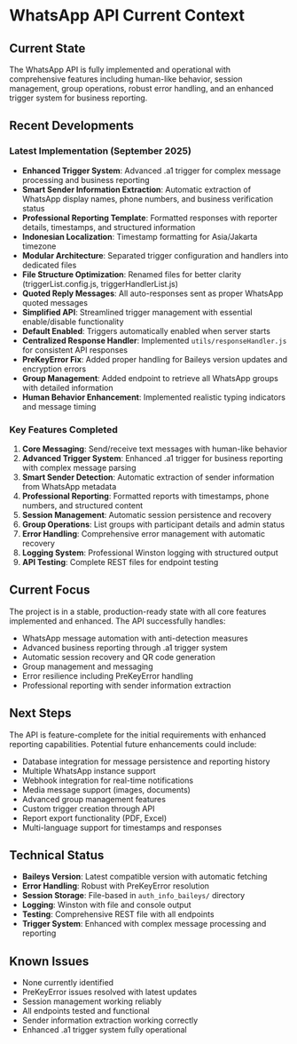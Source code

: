 # WhatsApp API Current Context

## Current State

The WhatsApp API is fully implemented and operational with comprehensive features including human-like behavior, session management, group operations, robust error handling, and an enhanced trigger system for business reporting.

## Recent Developments

### Latest Implementation (September 2025)

- **Enhanced Trigger System**: Advanced .a1 trigger for complex message processing and business reporting
- **Smart Sender Information Extraction**: Automatic extraction of WhatsApp display names, phone numbers, and business verification status
- **Professional Reporting Template**: Formatted responses with reporter details, timestamps, and structured information
- **Indonesian Localization**: Timestamp formatting for Asia/Jakarta timezone
- **Modular Architecture**: Separated trigger configuration and handlers into dedicated files
- **File Structure Optimization**: Renamed files for better clarity (triggerList.config.js, triggerHandlerList.js)
- **Quoted Reply Messages**: All auto-responses sent as proper WhatsApp quoted messages
- **Simplified API**: Streamlined trigger management with essential enable/disable functionality
- **Default Enabled**: Triggers automatically enabled when server starts
- **Centralized Response Handler**: Implemented `utils/responseHandler.js` for consistent API responses
- **PreKeyError Fix**: Added proper handling for Baileys version updates and encryption errors
- **Group Management**: Added endpoint to retrieve all WhatsApp groups with detailed information
- **Human Behavior Enhancement**: Implemented realistic typing indicators and message timing

### Key Features Completed

1. **Core Messaging**: Send/receive text messages with human-like behavior
2. **Advanced Trigger System**: Enhanced .a1 trigger for business reporting with complex message parsing
3. **Smart Sender Detection**: Automatic extraction of sender information from WhatsApp metadata
4. **Professional Reporting**: Formatted reports with timestamps, phone numbers, and structured content
5. **Session Management**: Automatic session persistence and recovery
6. **Group Operations**: List groups with participant details and admin status
7. **Error Handling**: Comprehensive error management with automatic recovery
8. **Logging System**: Professional Winston logging with structured output
9. **API Testing**: Complete REST files for endpoint testing

## Current Focus

The project is in a stable, production-ready state with all core features implemented and enhanced. The API successfully handles:

- WhatsApp message automation with anti-detection measures
- Advanced business reporting through .a1 trigger system
- Automatic session recovery and QR code generation
- Group management and messaging
- Error resilience including PreKeyError handling
- Professional reporting with sender information extraction

## Next Steps

The API is feature-complete for the initial requirements with enhanced reporting capabilities. Potential future enhancements could include:

- Database integration for message persistence and reporting history
- Multiple WhatsApp instance support
- Webhook integration for real-time notifications
- Media message support (images, documents)
- Advanced group management features
- Custom trigger creation through API
- Report export functionality (PDF, Excel)
- Multi-language support for timestamps and responses

## Technical Status

- **Baileys Version**: Latest compatible version with automatic fetching
- **Error Handling**: Robust with PreKeyError resolution
- **Session Storage**: File-based in `auth_info_baileys/` directory
- **Logging**: Winston with file and console output
- **Testing**: Comprehensive REST file with all endpoints
- **Trigger System**: Enhanced with complex message processing and reporting

## Known Issues

- None currently identified
- PreKeyError issues resolved with latest updates
- Session management working reliably
- All endpoints tested and functional
- Sender information extraction working correctly
- Enhanced .a1 trigger system fully operational

